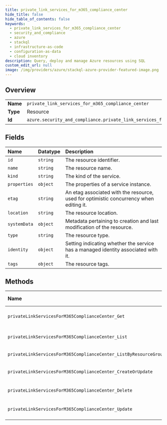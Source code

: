 ```yaml
---
title: private_link_services_for_m365_compliance_center
hide_title: false
hide_table_of_contents: false
keywords:
  - private_link_services_for_m365_compliance_center
  - security_and_compliance
  - azure    
  - stackql
  - infrastructure-as-code
  - configuration-as-data
  - cloud inventory
description: Query, deploy and manage Azure resources using SQL
custom_edit_url: null
image: /img/providers/azure/stackql-azure-provider-featured-image.png
---
```

  
    

## Overview
<table><tbody>
<tr><td><b>Name</b></td><td><code>private_link_services_for_m365_compliance_center</code></td></tr>
<tr><td><b>Type</b></td><td>Resource</td></tr>
<tr><td><b>Id</b></td><td><code>azure.security_and_compliance.private_link_services_for_m365_compliance_center</code></td></tr>
</tbody></table>

## Fields
| Name | Datatype | Description |
|:-----|:---------|:------------|
| `id` | `string` | The resource identifier. |
| `name` | `string` | The resource name. |
| `kind` | `string` | The kind of the service. |
| `properties` | `object` | The properties of a service instance. |
| `etag` | `string` | An etag associated with the resource, used for optimistic concurrency when editing it. |
| `location` | `string` | The resource location. |
| `systemData` | `object` | Metadata pertaining to creation and last modification of the resource. |
| `type` | `string` | The resource type. |
| `identity` | `object` | Setting indicating whether the service has a managed identity associated with it. |
| `tags` | `object` | The resource tags. |
## Methods
| Name | Accessible by | Required Params | Description |
|:-----|:--------------|:----------------|:------------|
| `privateLinkServicesForM365ComplianceCenter_Get` | `SELECT` | `resourceGroupName, resourceName, subscriptionId` | Get the metadata of a privateLinkServicesForM365ComplianceCenter resource. |
| `privateLinkServicesForM365ComplianceCenter_List` | `SELECT` | `subscriptionId` | Get all the privateLinkServicesForM365ComplianceCenter instances in a subscription. |
| `privateLinkServicesForM365ComplianceCenter_ListByResourceGroup` | `SELECT` | `resourceGroupName, subscriptionId` | Get all the service instances in a resource group. |
| `privateLinkServicesForM365ComplianceCenter_CreateOrUpdate` | `INSERT` | `resourceGroupName, resourceName, subscriptionId` | Create or update the metadata of a privateLinkServicesForM365ComplianceCenter instance. |
| `privateLinkServicesForM365ComplianceCenter_Delete` | `DELETE` | `resourceGroupName, resourceName, subscriptionId` | Delete a service instance. |
| `privateLinkServicesForM365ComplianceCenter_Update` | `EXEC` | `resourceGroupName, resourceName, subscriptionId` | Update the metadata of a privateLinkServicesForM365ComplianceCenter instance. |
